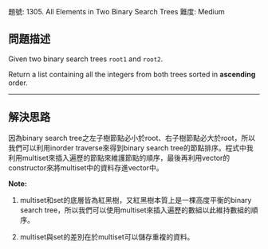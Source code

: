 題號: 1305. All Elements in Two Binary Search Trees
難度: Medium

## 問題描述
Given two binary search trees `root1` and `root2`.

Return a list containing all the integers from both trees sorted in **ascending** order.

---
## 解決思路
因為binary search tree之左子樹節點必小於root、右子樹節點必大於root，所以我們可以利用inorder traverse來得到binary search tree的節點排序。程式中我利用multiset來插入遍歷的節點來維護節點的順序，最後再利用vector的constructor來將multiset中的資料存進vector中。

**Note:**
1. multiset和set的底層皆為紅黑樹，又紅黑樹本質上是一棵高度平衡的binary search tree，所以我們可以使用multiset來插入遍歷的數組以此維持數組的順序。

2. multiset與set的差別在於multiset可以儲存重複的資料。


